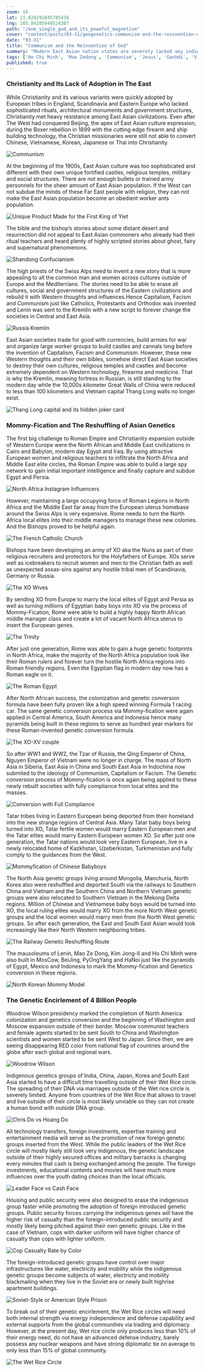 ```yaml
---
zoom: 16
lat: 21.024291845785438
lng: 105.84105949524307
path: "/one_single_god_and_its_poweful_magnetism"
cover: "content/posts/03-31/geogenetics-communism-and-the-reinvention-of-god-6-le-minus-6.png"
date: "03-31"
title: "Communism and the Reinvention of God"
summary: "Modern East Asian nation states are severely lacked any indigenous philosophers to guide the development of East Asian society and culture to best benefit their genetic groups but borrow heavily social and culture architectures from the West."
tags: ['Ho Chi Minh', 'Mao Zedong', 'Communism', 'Jesus', 'Ganhdi', 'Vietnam', 'Israel','India', 'Spykman World','Nicholas Spykman'] 
published: true
---
```


### Christianity and Its Lack of Adoption in The East

While Christianity and its various variants were quickly adopted by European tribes in England, Scandinavia and Eastern Europe who lacked sophisticated rituals, architectural monuments and government structures, Christianity met heavy resistance among East Asian civilizations. Even after The West had conquered Beijing, the apex of East Asian culture expression, during the Boxer rebellion in 1899 with the cutting edge firearm and ship building technology, the Christian missionaries were still not able to convert Chinese, Vietnamese, Korean, Japanese or Thai into Christianity.

![Communism](/content/posts/03-31/reinvention_of_god.png) 

At the beginning of the 1900s, East Asian culture was too sophisticated and different with their own unique fortified castles, religious temples, military and social structures. There are not enough bullets or trained army personnels for the sheer amount of East Asian population. If the West can not subdue the minds of these Far East people with religion, they can not make the East Asian population become an obedient worker ants population. 

![Unique Product Made for the First King of Yiet](https://storage.googleapis.com/spykman-world/sword-of-first-yiet-king.png)

The bible and the bishop’s stories about some distant desert and resurrection did not appeal to East Asian commoners who already had their ritual teachers and heard plenty of highly scripted stories about ghost, fairy and supernatural phenomenons. 

![Shandong Confucianism](https://storage.googleapis.com/spykman-world/shandong-confucianism.png)

The high priests of the Swiss Alps need to invent a new story that is more appealing to all the common man and women across cultures outside of Europe and the Mediterrians. The stories need to be able to erase all cultures, social and government structures of the Eastern civilizations and rebuild it with Western thoughts and influences.Hence Capitalism, Facism and Communism just like Catholics, Protestants and Orthodox was invented and Lenin was sent to the Kremlin with a new script to forever change the societies in Central and East Asia. 

![Russia Kremlin](/content/posts/03-31/russia_kremlin_redsquare.png)

East Asian societies trade for good with currencies, build armies for war and organize large worker groups to build castles and cannals long before the invention of Capitalism, Facism and Communism. However, these new Western thoughts and their own bibles, somehow direct East Asian societies to destroy their own cultures, religious temples and castles and become extremely dependent on Western technology, firearms and medicine. That is why the Kremlin, meaning fortress in Russian, is still standing to the modern day while the 10,000s kilometer Great Walls of China were reduced to less than 100 kilometers and Vietnam capital Thang Long walls no longer exist.

![Thang Long capital and its hidden joker card](https://storage.googleapis.com/spykman-world/vietnam-new-genes-introduced-from-the-ocean-ports.png)

### Mommy-Fication and The Reshuffling of Asian Genetics

The first big challenge to Roman Empire and Christianity expansion outside of Western Europe were the North African and Middle East civilizations in Cairo and Babylon, modern day Egypt and Iraq. By using attractive European women and religious teachers to infiltrate the North Africa and Middle East elite circles, the Roman Empire was able to build a large spy network to gain initial important intelligence and finally capture and subdue Egypt and Persia. 

![North Africa Instagram Influencers](https://storage.googleapis.com/spykman-world/tunis-cairo-telaviv-faces.png)

However, maintaining a large occupying force of Roman Legions in North Africa and the Middle East far away from the European uterus homebase around the Swiss Alps is very expensive. Rome needs to turn the North Africa local elites into their middle managers to manage these new colonies. And the Bishops proved to be helpful again. 

![The French Catholic Church](/content/posts/03-31/french_catholic_church_in_hanoi.png)

Bishops have been developing an army of XO aka the Nuns as part of their religious recruiters and protectors for the Holyfathers of Europe. XOs serve well as icebreakers to recruit women and men to the Christian faith as well as unexpected assas-sins against any hostile tribal men of Scandinavia, Germany or Russia.

![The XO Wives](/content/posts/03-31/hoan_kiem_lake.png) 

By sending XO from Europe to marry the local elites of Egypt and Persia as well as turning millions of Egyptian baby boys into XO via the process of Mommy-Fication, Rome were able to build a highly happy North African middle manager class and create a lot of vacant North Africa uterus to insert the European genes. 

![The Trinity](/content/posts/03-31/women_vs_man_pelvis_internet_knowledge.png)

After just one generation, Rome was able to gain a huge genetic footprints in North Africa, make the majority of the North Africa population look like their Roman rulers and forever turn the hostile North Africa regions into Roman friendly regions. Even the Egyptian flag in modern day now has a Roman eagle on it. 

![The Roman Egypt](https://storage.googleapis.com/spykman-world/egyptian-flag-with-roman-eagle.png)

After North African success, the colonization and genetic conversion formula have been fully proven like a high speed winning Formula 1 racing car. The same genetic conversion process via Mommy-fication were again applied in Central America, South America and Indonesia hence many pyramids being built in these regions to serve as hundred year markers for these Roman-invented genetic conversion formula. 

![The XO-XV couple](/content/posts/03-31/the_xv_xo_couples.png)

So after WW1 and WW2, the Tzar of Russia, the Qing Emperor of China, Nguyen Emperor of Vietnam were no longer in charge. The mass of North Asia in Siberia, East Asia in China and South East Asia in Indochina now submited to the ideology of Communism, Capitalism or Facism. The Genetic conversion process of Mommy-fication is once again being applied to these newly rebuilt societies with fully compliance from local elites and the masses. 

![Conversion with Full Compliance](/content/posts/03-31/conversion_of_india_thailand_vietnam.png)

Tatar tribes living in Eastern European being deported from their homeland into the new strange regions of Central Asia. Many Tatar baby boys being turned into XO, Tatar fertile women would marry Eastern European men and the Tatar elites would marry Eastern European women XO. So after just one generation, the Tatar nations would look very Eastern European, live in a newly relocated home of Kazkhstan, Uzeberkistan, Turkmenistan and fully comply to the guidances from the West. 

![Mommyfication of Chinese Babyboys](https://storage.googleapis.com/spykman-world/chinese-imperial-palace-newly-renovated-by-communist-propagandists.png)

The North Asia genetic groups living around Mongolia, Manchuria, North Korea also were reshuffled and deported South via the railways to Southern China and Vietnam and the Southern China and Northern Vietnam genetic groups were also relocated to Southern Vietnam in the Mekong Delta regions. Million of Chinese and Vietnamese baby boys would be turned into XO, the local ruling elites would marry XO from the more North West genetic groups and the local women would marry men from the North West genetic groups. So after each generation, the East and South East Asian would look increasingly like their North Western neighboring tribes. 

![The Railway Genetic Reshuffling Route](/content/posts/03-31/north_korean_to_vietnam.png)

The mausoleums of Lenin, Mao Ze Dong, Kim Jong-Il and Ho Chi Minh were also built in MosCow, BeiJing, PyOngYang and HaNoi just like the pyramids of Egypt, Mexico and Indonesia to mark the Mommy-fication and Genetics conversion in these regions.

![North Korean Mommy Model](/content/posts/03-31/north_korean_mommy_model.png)

### The Genetic Encirlement of 4 Billion People

Woodrow Wilson presidency marked the completion of North America colonization and genetics conversion and the beginning of Washington and Moscow expansion outside of their border. Moscow communist teachers and female agents started to be sent South to China and Washington scientists and women started to be sent West to Japan. Since then, we are seeing disappearing RED color from national flag of countries around the globe after each global and regional wars.

![Woodrow Wilson](/content/posts/03-31/woodrow_wilson.png)

Indigenous genetics groups of India, China, Japan, Korea and South East Asia started to have a difficult time travelling outside of their Wet Rice circle. The spreading of their DNA via marriages outside of the Wet rice circle is severely limited. Anyone from countries of the Wet Rice that allows to travel and live outside of their circle is most likely unviable so they can not create a human bond with outside DNA group.

![Chris Do vs Hoang Do](/content/posts/03-31/chris_do_vs_hoang_do.png)

All technology transfers, foreign investments, expertise training and entertainment media will serve as the promotion of new foreign genetic groups inserted from the West. While the public leaders of the Wet Rice circle will mostly likely still look very indigenous, the genetic landscape outside of their highly secured offices and military barracks is changing every minutes that cash is being exchanged among the people. The foreign investments, educational contents and movies will have much more influences over the youth dating choices than the local officials. 

![Leader Face vs Cash Face](/content/posts/03-31/leaders_vs_cash.png)

Housing and public security were also designed to erase the indigenious group faster while promoting the adoption of foreign introduced genetic groups. Public security forces carrying the indigenious genes will have the higher risk of casualty than the foreign-introduced public security and mostly likely being pitched against their own genetic groups. Like in the case of Vietnam, cops with darker uniform will have higher chance of casualty than cops with lighter uniform.

![Cop Casualty Rate by Color](/content/posts/03-31/cop_casualty_risk_by_color.png)

The foreign-introduced genetic groups have control over major infrastructures like water, electricity and mobility while the indigenous genetic groups become subjects of water, electricty and mobility blackmailing when they live in the Soviet era or newly built highrise apartment buildings.

![Soviet-Style or American Style Prison](/content/posts/03-31/soviet_or_american_prison.png)

To break out of their genetic encirlement, the Wet Rice circles will need both internal strength via energy independence and defense capability and external supports from the global communities via trading and diplomacy. However, at the present day, Wet rice circle only produces less than 10% of their energy need, do not have an advanced defense industry, barely possess any nuclear weapons and have strong diplomatic tie on average to only less than 15% of global community.

![The Wet Rice Circle](/content/posts/03-31/Wet_Rice_Circle.png)






